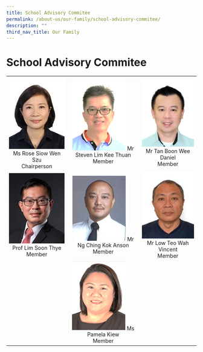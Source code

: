```yaml
---
title: School Advisory Commitee
permalink: /about-us/our-family/school-advisory-commitee/
description: ""
third_nav_title: Our Family
---
```

# School Advisory Commitee


|   |   |   |
|:-:|:-:|:-:|
|  ![](/images/About%20us/Our%20Family/sac.jpg)Ms Rose Siow Wen Szu<br> Chairperson| <img src="/images/About%20us/Our%20Family/sac4.png" style="width:80%"> Mr Steven Lim Kee Thuan<br>Member  | ![](/images/About%20us/Our%20Family/sac5.jpg)Mr Tan Boon Wee Daniel<br>Member  |
| ![](/images/About%20us/Our%20Family/DR%20LIM%20SOON%20THYE.jpg) Prof Lim Soon Thye<br>Member |<img src="/images/About%20us/Our%20Family/sac3.jpg" style="width:80%"> Mr Ng Ching Kok Anson<br>Member   |  ![](/images/About%20us/Our%20Family/sac2.jpg)Mr Low Teo Wah Vincent<br>Member   |
|   |  <img src="/images/About%20us/Our%20Family/sac1.jpg" style="width:80%">  Ms Pamela Kiew<br>Member |   |